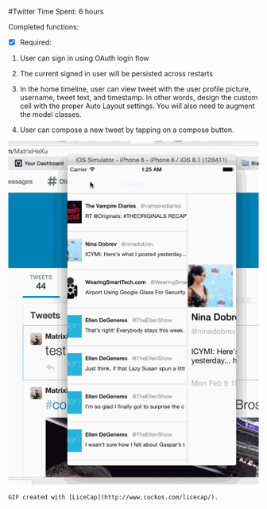 #Twitter
Time Spent: 6 hours

Completed functions:

* [x] Required: 

1. User can sign in using OAuth login flow

2. The current signed in user will be persisted across restarts 

3. In the home timeline, user can view tweet with the user profile picture, username, tweet text, and timestamp. In other words, design the custom cell with the proper Auto Layout settings. You will also need to augment the model classes. 

4. User can compose a new tweet by tapping on a compose button. 

![Video Walkthrough](Twitter.gif)

    GIF created with [LiceCap](http://www.cockos.com/licecap/).
